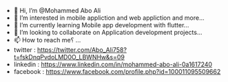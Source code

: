 - 👋 Hi, I’m @Mohammed Abo Ali
- 👀 I’m interested in mobile appliction and web appliction and more...
- 🌱 I’m currently learning Mobile app development with flutter...
- 💞️ I’m looking to collaborate on Application development projects...
- 📫 How to reach me؟ ...
- twitter  : https://twitter.com/Abo_Ali758?t=fskDnqPvdoLMD0O_LBWNHw&s=09
- linkedin : https://www.linkedin.com/in/mohammed-abo-ali-0a1617240
- facebook : https://www.facebook.com/profile.php?id=100011095509662


<!---

--->

